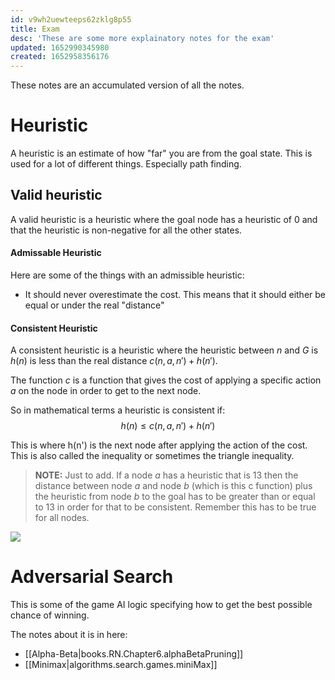 ```yaml
---
id: v9wh2uewteeps62zklg8p55
title: Exam
desc: 'These are some more explainatory notes for the exam'
updated: 1652990345980
created: 1652958356176
---
```

These notes are an accumulated version of all the notes.

# Heuristic
A heuristic is an estimate of how "far" you are from the goal state. This is used for a lot of different things. Especially path finding. 

## Valid heuristic
A valid heuristic is a heuristic where the goal node has a heuristic of 0 and that the heuristic is non-negative for all the other states.

#### Admissable Heuristic
Here are some of the things with an admissible heuristic:
- It should never overestimate the cost. This means that it should either be equal or under the real "distance"
  
#### Consistent Heuristic
A consistent heuristic is a heuristic where the heuristic between $n$ and $G$ is $h(n)$ is less than the real distance $c(n,a,n') + h(n')$. 

The function $c$ is a function that gives the cost of applying a specific action $a$ on the node in order to get to the next node.

So in mathematical terms a heuristic is consistent if:
$$
h(n) \leq c(n, a, n') + h(n') 
$$

This is where h(n') is the next node after applying the action of the cost. 
This is also called the inequality or sometimes the triangle inequality.

>**NOTE:** Just to add. If a node $a$ has a heuristic that is 13 then the distance between node $a$ and node $b$ (which is this c function) plus the heuristic from node $b$ to the goal has to be greater than or equal to 13 in order for that to be consistent. Remember this has to be true for all nodes. 

![](../assets/images/2022-02-10-11-41-45.png)

# Adversarial Search
This is some of the game AI logic specifying how to get the best possible chance of winning.

The notes about it is in here:
- [[Alpha-Beta|books.RN.Chapter6.alphaBetaPruning]]
- [[Minimax|algorithms.search.games.miniMax]]